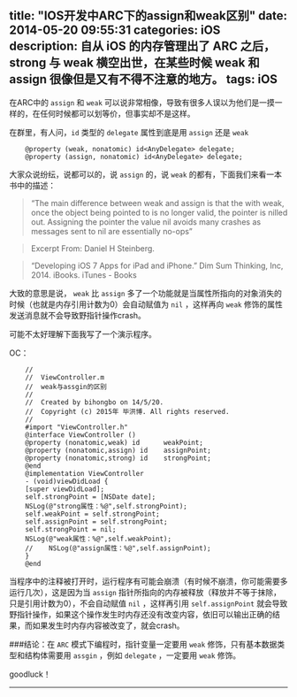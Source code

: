 title: "IOS开发中ARC下的assign和weak区别"
date: 2014-05-20 09:55:31
categories: iOS
description: 自从 iOS 的内存管理出了 ARC 之后，strong 与 weak 横空出世，在某些时候 weak 和 assign 很像但是又有不得不注意的地方。
tags: iOS
---

在ARC中的 `assign` 和 `weak` 可以说非常相像，导致有很多人误以为他们是一摸一样的，在任何时候都可以划等价，但事实却不是这样。

<!-- more -->

在群里，有人问，`id` 类型的 `delegate` 属性到底是用 `assign` 还是 `weak` 

```objc
    @property (weak, nonatomic) id<AnyDelegate> delegate;
    @property (assign, nonatomic) id<AnyDelegate> delegate;
```

大家众说纷纭，说都可以的，说 `assign` 的，说 `weak` 的都有，下面我们来看一本书中的描述：
>“The main difference between weak and assign is that the with weak, once the object being pointed to is no longer valid, the pointer is nilled out. Assigning the pointer the value nil avoids many crashes as messages sent to nil are essentially no-ops”

>Excerpt From: Daniel H Steinberg.

>“Developing iOS 7 Apps for iPad and iPhone.” Dim Sum Thinking, Inc, 2014. iBooks. iTunes - Books

大致的意思是说， `weak` 比 `assign` 多了一个功能就是当属性所指向的对象消失的时候（也就是内存引用计数为0）会自动赋值为 `nil` ，这样再向 `weak` 修饰的属性发送消息就不会导致野指针操作crash。

可能不太好理解下面我写了一个演示程序。

OC：

```objc
    //
    //  ViewController.m
    //  weak与assgin的区别
    //
    //  Created by bihongbo on 14/5/20.
    //  Copyright (c) 2015年 毕洪博. All rights reserved.
    //
    #import "ViewController.h"
    @interface ViewController ()
    @property (nonatomic,weak) id      weakPoint;
    @property (nonatomic,assign) id    assignPoint;
    @property (nonatomic,strong) id    strongPoint;
    @end
    @implementation ViewController
    - (void)viewDidLoad {
    [super viewDidLoad];
    self.strongPoint = [NSDate date];
    NSLog(@"strong属性：%@",self.strongPoint);
    self.weakPoint = self.strongPoint;
    self.assignPoint = self.strongPoint;
    self.strongPoint = nil;
    NSLog(@"weak属性：%@",self.weakPoint);
    //    NSLog(@"assign属性：%@",self.assignPoint);
    }
    @end
```

当程序中的注释被打开时，运行程序有可能会崩溃（有时候不崩溃，你可能需要多运行几次），这是因为当 `assign` 指针所指向的内存被释放（释放并不等于抹除，只是引用计数为0），不会自动赋值 `nil` ，这样再引用 `self.assignPoint` 就会导致野指针操作，如果这个操作发生时内存还没有改变内容，依旧可以输出正确的结果，而如果发生时内存内容被改变了，就会crash。

###结论：在 `ARC` 模式下编程时，指针变量一定要用 `weak` 修饰，只有基本数据类型和结构体需要用 `assgin` ，例如 `delegate` ，一定要用 `weak` 修饰。

goodluck！

---




